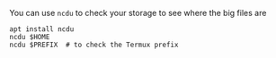 You can use `ncdu` to check your storage to see where the big files are

    apt install ncdu
    ncdu $HOME
    ncdu $PREFIX  # to check the Termux prefix
